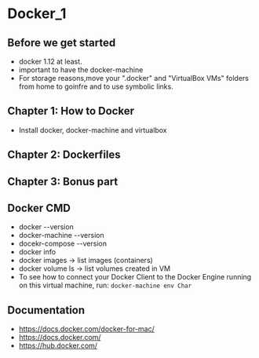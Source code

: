 # Docker_1

## Before we get started
- docker 1.12 at least.
- important to have the docker-machine
- For storage reasons,move your ".docker" and "VirtualBox VMs" folders from home to goinfre and to use symbolic links.

## Chapter 1: How to Docker
- Install docker, docker-machine and virtualbox

## Chapter 2: Dockerfiles
## Chapter 3: Bonus part


## Docker CMD
- docker --version
- docker-machine --version
- docekr-compose --version
- docker info 
- docker images -> list images (containers)
- docker volume ls -> list volumes created in VM
- To see how to connect your Docker Client to the Docker Engine running on this virtual machine, run: ```docker-machine env Char```

## Documentation
- https://docs.docker.com/docker-for-mac/
- https://docs.docker.com/
- https://hub.docker.com/

